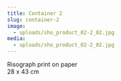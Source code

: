 ```yaml
---
title: Container 2
slug: container-2
image:
  - uploads/sho_product_02-2_02.jpg
media:
  - uploads/sho_product_02-2_02.jpg
---
```


Risograph print on paper  
28 x 43 cm
